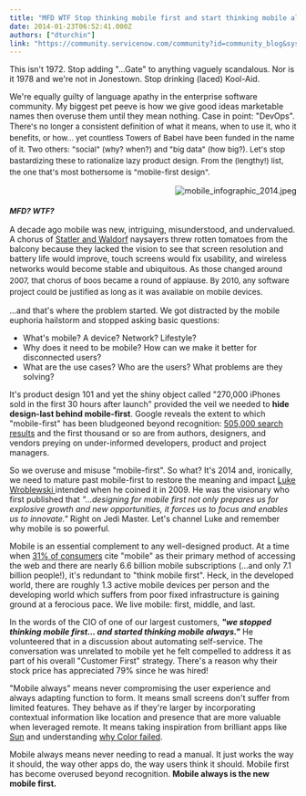```yaml
---
title: "MFD WTF Stop thinking mobile first and start thinking mobile always"
date: 2014-01-23T06:52:41.000Z
authors: ["dturchin"]
link: "https://community.servicenow.com/community?id=community_blog&sys_id=3a5da629dbd0dbc01dcaf3231f9619d9"
---
```

<p class="p1">This isn't 1972. Stop adding "...Gate" to anything vaguely scandalous. Nor is it 1978 and we're not in Jonestown. Stop drinking (laced) Kool-Aid.</p><p class="p1"></p><p class="p1">We're equally guilty of language apathy in the enterprise software community. My biggest pet peeve is how we give good ideas marketable names then overuse them until they mean nothing. Case in point: "DevOps". Th<span style="font-size: 10pt; line-height: 1.5em;">ere's no longer a consistent definition of what it means, when to use it, who it benefits, or how… yet countless Towers of Babel have been funded in the name of it. Two others: "social" (why? when?) and "big data" (how big?). </span><span style="font-size: 10pt; line-height: 1.5em;">Let's stop bastardizing these to rationalize lazy product design. </span><span style="font-size: 10pt; line-height: 1.5em;">From the (lengthy!) list, the one that's most bothersome is "mobile-first design".</span></p><p><img   alt="mobile_infographic_2014.jpeg" class="image-1 jive-image" src="ccaae40adb1857049c9ffb651f961908.iix" style="height: auto; float: right;"/></p><p class="p1"><span style="font-size: 10pt; line-height: 1.5em;"><br/></span></p><p class="p1"><span style="line-height: 1.5em; font-size: 10pt;"><em><strong>MFD? WTF?</strong></em></span></p><p class="p1"></p><p class="p1">A decade ago mobile was new, intriguing, misunderstood, and undervalued. A chorus of <a title=".wikipedia.org/wiki/Statler_and_Waldorf" href="http://en.wikipedia.org/wiki/Statler_and_Waldorf">Statler and Waldorf</a> naysayers threw rotten tomatoes from the balcony because they lacked the vision to see that screen resolution and battery life would improve, touch screens would fix usability, and wireless networks would become stable and ubiquitous. As t<span style="font-size: 10pt; line-height: 1.5em;">hose changed around 2007, that chorus of boos became a round of applause. By 2010, any software project could be justified as long as it was available on mobile devices.</span></p><p class="p2"></p><p class="p1">…and that's where the problem started. We got distracted by the mobile euphoria hailstorm and stopped asking basic questions:</p><ul><li>What's mobile? A device? Network? Lifestyle?</li><li>Why does it need to be mobile? How can we make it better for disconnected users?</li><li>What are the use cases? Who are the users? What problems are they solving?</li></ul><p class="p2"></p><p class="p1">It's product design 101 and yet the shiny object called "270,000 iPhones sold in the first 30 hours after launch" provided the veil we needed to <strong>hide design-last behind mobile-first</strong>. Google reveals the extent to which "mobile-first" has been bludgeoned beyond recognition: <a title="ww.google.com/search?q=mobile-first&oq=mobile-first" href="https://www.google.com/search?q=mobile-first&amp;oq=mobile-first">505,000 search results</a> and the first thousand or so are from authors, designers, and vendors preying on under-informed developers, product and project managers.</p><p class="p2"></p><p class="p1">So we overuse and misuse "mobile-first". So what? It's 2014 and, ironically, we need to mature past mobile-first to restore the meaning and impact <a title="w.lukew.com/resources/mobile_first.asp" href="http://www.lukew.com/resources/mobile_first.asp">Luke Wroblewski </a>intended when he coined it in 2009. He was the visionary who first published that <em>"…</em><span class="s1"><em>designing for mobile first not only prepares us for explosive growth and new opportunities, it forces us to focus and enables us to innovate."</em> Right on Jedi Master. Let's channel Luke and remember why mobile is so powerful. </span></p><p class="p2"></p><p class="p1">Mobile is an essential complement to any well-designed product. At a time when <a title="bithinking.com/mobile-marketing-tools/latest-mobile-stats/a" href="http://mobithinking.com/mobile-marketing-tools/latest-mobile-stats/a">31% of consumers</a> cite "mobile" as their primary method of accessing the web and there are nearly 6.6 billion mobile subscriptions (...and only 7.1 billion people!), it's redundant to "think mobile first". Heck, in the developed world, there are roughly 1.3 active mobile devices per person and the developing world which suffers from poor fixed infrastructure is gaining ground at a ferocious pace. We live mobile: first, middle, and last.</p><p class="p2"></p><p class="p1">In the words of the CIO of one of our largest customers, <em><strong>"we stopped thinking mobile first… and started thinking mobile always."</strong></em> He volunteered that in a discussion about automating self-service. The conversation was unrelated to mobile yet he felt compelled to address it as part of his overall "Customer First" strategy. There's a reason why their stock price has appreciated 79% since he was hired!</p><p class="p2"></p><p class="p1">"Mobile always" means never compromising the user experience and always adapting function to form. It means small screens don't suffer from limited features. They behave as if they're larger by incorporating contextual information like location and presence that are more valuable when leveraged remote. It means taking inspiration from brilliant apps like <a title="ttern.dk/sun/" href="http://pattern.dk/sun/">Sun</a> and understanding <a title="w.digitaltrends.com/mobile/where-did-color-go-wrong/" href="http://www.digitaltrends.com/mobile/where-did-color-go-wrong/">why Color failed</a>.</p><p class="p1"></p><p class="p1">Mobile always means never needing to read a manual. It just works the way it should, the way other apps do, the way users think it should. Mobile first has become overused beyond recognition. <strong>Mobile always is the new mobile first.</strong></p>